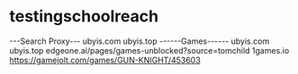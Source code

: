 # testingschoolreach
---Search Proxy---
ubyis.com
ubyis.top
------Games------
ubyis.com
ubyis.top
edgeone.ai/pages/games-unblocked?source=tomchild
1games.io
https://gamejolt.com/games/GUN-KNIGHT/453603
